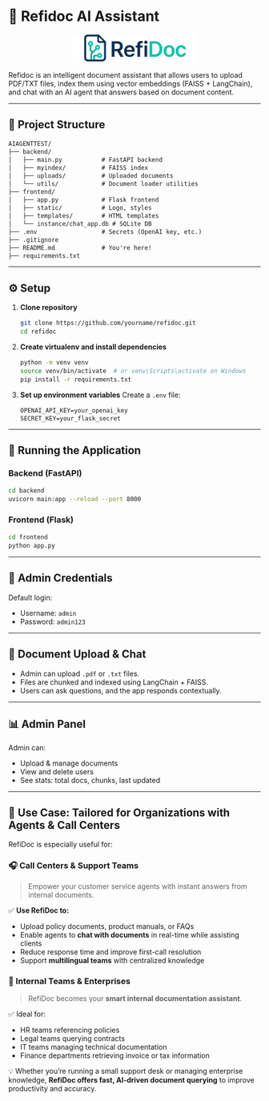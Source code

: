 # 🧠 Refidoc AI Assistant

<p align="center">
  <img src="frontend/static/refidoc-logo.png" alt="RefiDoc Logo" width="250">
</p>

Refidoc is an intelligent document assistant that allows users to upload PDF/TXT files, index them using vector embeddings (FAISS + LangChain), and chat with an AI agent that answers based on document content.

---

## 📁 Project Structure

```
AIAGENTTEST/
├── backend/
│   ├── main.py           # FastAPI backend
│   ├── myindex/          # FAISS index
│   ├── uploads/          # Uploaded documents
│   └── utils/            # Document loader utilities
├── frontend/
│   ├── app.py            # Flask frontend
│   ├── static/           # Logo, styles
│   ├── templates/        # HTML templates
│   └── instance/chat_app.db # SQLite DB
├── .env                  # Secrets (OpenAI key, etc.)
├── .gitignore
├── README.md             # You're here!
├── requirements.txt
```

---

## ⚙️ Setup

1. **Clone repository**

   ```bash
   git clone https://github.com/yourname/refidoc.git
   cd refidoc
   ```

2. **Create virtualenv and install dependencies**

   ```bash
   python -m venv venv
   source venv/bin/activate  # or venv\Scripts\activate on Windows
   pip install -r requirements.txt
   ```

3. **Set up environment variables**
   Create a `.env` file:
   ```
   OPENAI_API_KEY=your_openai_key
   SECRET_KEY=your_flask_secret
   ```

---

## 🚀 Running the Application

### Backend (FastAPI)

```bash
cd backend
uvicorn main:app --reload --port 8000
```

### Frontend (Flask)

```bash
cd frontend
python app.py
```

---

## 🔐 Admin Credentials

Default login:

- Username: `admin`
- Password: `admin123`

---

## 📁 Document Upload & Chat

- Admin can upload `.pdf` or `.txt` files.
- Files are chunked and indexed using LangChain + FAISS.
- Users can ask questions, and the app responds contextually.

---

## 📊 Admin Panel

Admin can:

- Upload & manage documents
- View and delete users
- See stats: total docs, chunks, last updated

---

## 🧩 Use Case: Tailored for Organizations with Agents & Call Centers

RefiDoc is especially useful for:

### 🎧 Call Centers & Support Teams

> Empower your customer service agents with instant answers from internal documents.

✅ **Use RefiDoc to:**

- Upload policy documents, product manuals, or FAQs
- Enable agents to **chat with documents** in real-time while assisting clients
- Reduce response time and improve first-call resolution
- Support **multilingual teams** with centralized knowledge

### 🏢 Internal Teams & Enterprises

> RefiDoc becomes your **smart internal documentation assistant**.

✅ Ideal for:

- HR teams referencing policies
- Legal teams querying contracts
- IT teams managing technical documentation
- Finance departments retrieving invoice or tax information

💡 Whether you’re running a small support desk or managing enterprise knowledge, **RefiDoc offers fast, AI-driven document querying** to improve productivity and accuracy.
